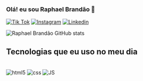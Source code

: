 ### Olá! eu sou Raphael Brandão 👋

[![Tik Tok](https://img.shields.io/badge/TikTok-000000?style=for-the-badge&logo=tiktok&logoColor=white)](https://www.tiktok.com/@devrbp)
[![Instagram](https://img.shields.io/badge/Instagram-E4405F?style=for-the-badge&logo=instagram&logoColor=white)](https://www.instagram.com/raphael.brandao.placido/)
[![Linkedin](https://img.shields.io/badge/LinkedIn-0077B5?style=for-the-badge&logo=linkedin&logoColor=white)](https://www.linkedin.com/in/raphael-brand%C3%A3o-044bb6208/)

![Raphael Brandão GitHub stats](https://github-readme-stats.vercel.app/api?username=RaphaelBP07&show_icons=true&theme=dracula)

## Tecnologias que eu uso no meu dia

<div style="display: inline_block"><br/>
  <img align="center" alt="html5" src="https://img.shields.io/badge/HTML5-E34F26?style=for-the-badge&logo=html5&logoColor=white"/>
  <img align="center" alt="css" src="https://img.shields.io/badge/CSS3-1572B6?style=for-the-badge&logo=css3&logoColor=white"/>
  <img align="center" alt="JS" src="https://img.shields.io/badge/JavaScript-F7DF1E?style=for-the-badge&logo=javascript&logoColor=black"/>
 </div><br/>
 
 
